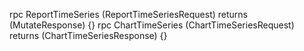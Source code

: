 
rpc ReportTimeSeries (ReportTimeSeriesRequest) returns (MutateResponse) {}
rpc ChartTimeSeries (ChartTimeSeriesRequest) returns (ChartTimeSeriesResponse) {}